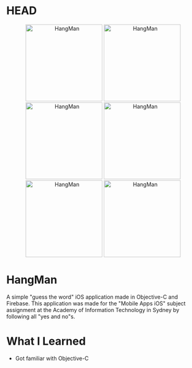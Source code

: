 # HEAD
<p align="center"><img src="https://dovgopol.dev/images/apps/hangman/github/1.png" width="200" title="HangMan">     <img src="https://dovgopol.dev/images/apps/hangman/github/2.png" width="200" title="HangMan">     <img src="https://dovgopol.dev/images/apps/hangman/github/3.png" width="200" title="HangMan">     <img src="https://dovgopol.dev/images/apps/hangman/github/4.png" width="200" title="HangMan">     <img src="https://dovgopol.dev/images/apps/hangman/github/5.png" width="200" title="HangMan">     <img src="https://dovgopol.dev/images/apps/hangman/github/6.png" width="200" title="HangMan"></p>

# HangMan
A simple "guess the word" iOS application made in Objective-C and Firebase. This application was made for the "Mobile Apps iOS" subject assignment at the Academy of Information Technology in Sydney by following all "yes and no"s.


# What I Learned
* Got familiar with Objective-C
